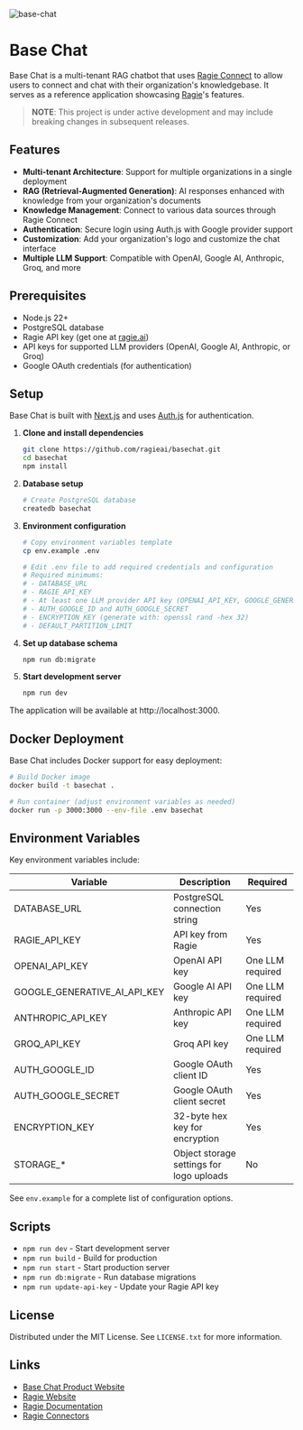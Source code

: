 ![base-chat](https://github.com/user-attachments/assets/7c1b8e04-39af-40d1-a673-b43340ba9f4c)

# Base Chat

Base Chat is a multi-tenant RAG chatbot that uses [Ragie Connect](https://www.ragie.ai/connectors?utm_source=basechat-readme) to allow users to connect and chat with their organization's knowledgebase. It serves as a reference application showcasing [Ragie](https://www.ragie.ai/?utm_source=basechat-readme)'s features.

> **NOTE**: This project is under active development and may include breaking changes in subsequent releases.

## Features

- **Multi-tenant Architecture**: Support for multiple organizations in a single deployment
- **RAG (Retrieval-Augmented Generation)**: AI responses enhanced with knowledge from your organization's documents
- **Knowledge Management**: Connect to various data sources through Ragie Connect
- **Authentication**: Secure login using Auth.js with Google provider support
- **Customization**: Add your organization's logo and customize the chat interface
- **Multiple LLM Support**: Compatible with OpenAI, Google AI, Anthropic, Groq, and more

## Prerequisites

- Node.js 22+
- PostgreSQL database
- Ragie API key (get one at [ragie.ai](https://ragie.ai))
- API keys for supported LLM providers (OpenAI, Google AI, Anthropic, or Groq)
- Google OAuth credentials (for authentication)

## Setup

Base Chat is built with [Next.js](https://nextjs.org/) and uses [Auth.js](https://authjs.dev/) for authentication.

1. **Clone and install dependencies**

   ```bash
   git clone https://github.com/ragieai/basechat.git
   cd basechat
   npm install
   ```

2. **Database setup**

   ```bash
   # Create PostgreSQL database
   createdb basechat
   ```

3. **Environment configuration**

   ```bash
   # Copy environment variables template
   cp env.example .env

   # Edit .env file to add required credentials and configuration
   # Required minimums:
   # - DATABASE_URL
   # - RAGIE_API_KEY
   # - At least one LLM provider API key (OPENAI_API_KEY, GOOGLE_GENERATIVE_AI_API_KEY, etc.)
   # - AUTH_GOOGLE_ID and AUTH_GOOGLE_SECRET
   # - ENCRYPTION_KEY (generate with: openssl rand -hex 32)
   # - DEFAULT_PARTITION_LIMIT
   ```

4. **Set up database schema**

   ```bash
   npm run db:migrate
   ```

5. **Start development server**
   ```bash
   npm run dev
   ```

The application will be available at http://localhost:3000.

## Docker Deployment

Base Chat includes Docker support for easy deployment:

```bash
# Build Docker image
docker build -t basechat .

# Run container (adjust environment variables as needed)
docker run -p 3000:3000 --env-file .env basechat
```

## Environment Variables

Key environment variables include:

| Variable                     | Description                              | Required         |
| ---------------------------- | ---------------------------------------- | ---------------- |
| DATABASE_URL                 | PostgreSQL connection string             | Yes              |
| RAGIE_API_KEY                | API key from Ragie                       | Yes              |
| OPENAI_API_KEY               | OpenAI API key                           | One LLM required |
| GOOGLE_GENERATIVE_AI_API_KEY | Google AI API key                        | One LLM required |
| ANTHROPIC_API_KEY            | Anthropic API key                        | One LLM required |
| GROQ_API_KEY                 | Groq API key                             | One LLM required |
| AUTH_GOOGLE_ID               | Google OAuth client ID                   | Yes              |
| AUTH_GOOGLE_SECRET           | Google OAuth client secret               | Yes              |
| ENCRYPTION_KEY               | 32-byte hex key for encryption           | Yes              |
| STORAGE\_\*                  | Object storage settings for logo uploads | No               |

See `env.example` for a complete list of configuration options.

## Scripts

- `npm run dev` - Start development server
- `npm run build` - Build for production
- `npm run start` - Start production server
- `npm run db:migrate` - Run database migrations
- `npm run update-api-key` - Update your Ragie API key

## License

Distributed under the MIT License. See `LICENSE.txt` for more information.

## Links

- [Base Chat Product Website](https://www.ragie.ai/basechat?utm_source=basechat-readme)
- [Ragie Website](https://www.ragie.ai/?utm_source=basechat-readme)
- [Ragie Documentation](https://docs.ragie.ai/?utm_source=basechat-readme)
- [Ragie Connectors](https://www.ragie.ai/connectors?utm_source=basechat-readme)
